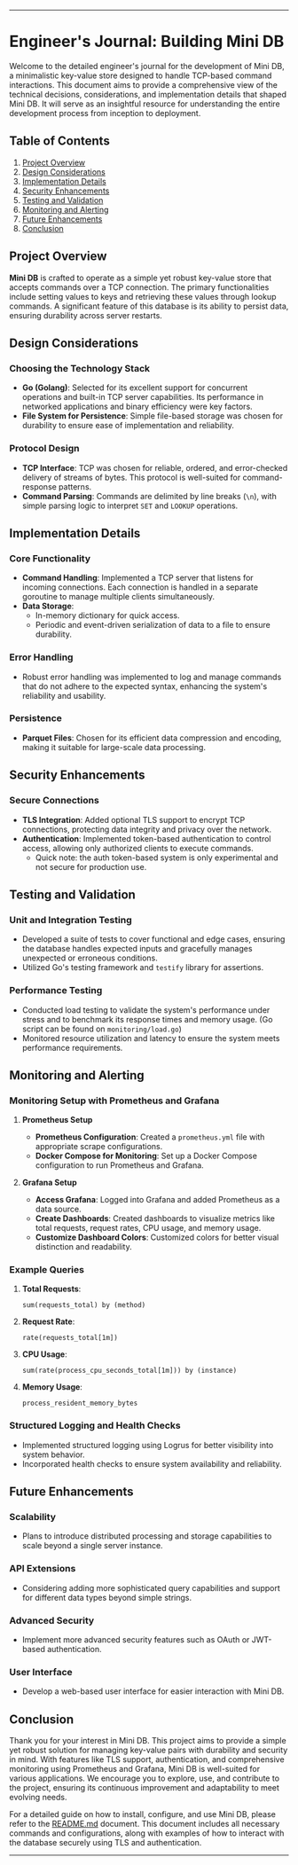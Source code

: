
---

# Engineer's Journal: Building Mini DB

Welcome to the detailed engineer's journal for the development of Mini DB, a minimalistic key-value store designed to handle TCP-based command interactions. This document aims to provide a comprehensive view of the technical decisions, considerations, and implementation details that shaped Mini DB. It will serve as an insightful resource for understanding the entire development process from inception to deployment.

## Table of Contents

1. [Project Overview](#project-overview)
2. [Design Considerations](#design-considerations)
3. [Implementation Details](#implementation-details)
4. [Security Enhancements](#security-enhancements)
5. [Testing and Validation](#testing-and-validation)
6. [Monitoring and Alerting](#monitoring-and-alerting)
7. [Future Enhancements](#future-enhancements)
8. [Conclusion](#conclusion)

## Project Overview

**Mini DB** is crafted to operate as a simple yet robust key-value store that accepts commands over a TCP connection. The primary functionalities include setting values to keys and retrieving these values through lookup commands. A significant feature of this database is its ability to persist data, ensuring durability across server restarts.

## Design Considerations

### Choosing the Technology Stack

- **Go (Golang)**: Selected for its excellent support for concurrent operations and built-in TCP server capabilities. Its performance in networked applications and binary efficiency were key factors.
- **File System for Persistence**: Simple file-based storage was chosen for durability to ensure ease of implementation and reliability.

### Protocol Design

- **TCP Interface**: TCP was chosen for reliable, ordered, and error-checked delivery of streams of bytes. This protocol is well-suited for command-response patterns.
- **Command Parsing**: Commands are delimited by line breaks (`\n`), with simple parsing logic to interpret `SET` and `LOOKUP` operations.

## Implementation Details

### Core Functionality

- **Command Handling**: Implemented a TCP server that listens for incoming connections. Each connection is handled in a separate goroutine to manage multiple clients simultaneously.
- **Data Storage**:
  - In-memory dictionary for quick access.
  - Periodic and event-driven serialization of data to a file to ensure durability.

### Error Handling

- Robust error handling was implemented to log and manage commands that do not adhere to the expected syntax, enhancing the system's reliability and usability.

### Persistence

- **Parquet Files**: Chosen for its efficient data compression and encoding, making it suitable for large-scale data processing.

## Security Enhancements

### Secure Connections

- **TLS Integration**: Added optional TLS support to encrypt TCP connections, protecting data integrity and privacy over the network.
- **Authentication**: Implemented token-based authentication to control access, allowing only authorized clients to execute commands.
  - Quick note: the auth token-based system is only experimental and not secure for production use.

## Testing and Validation

### Unit and Integration Testing

- Developed a suite of tests to cover functional and edge cases, ensuring the database handles expected inputs and gracefully manages unexpected or erroneous conditions.
- Utilized Go's testing framework and `testify` library for assertions.

### Performance Testing

- Conducted load testing to validate the system's performance under stress and to benchmark its response times and memory usage. (Go script can be found on `monitoring/load.go`)
- Monitored resource utilization and latency to ensure the system meets performance requirements.

## Monitoring and Alerting

### Monitoring Setup with Prometheus and Grafana

1. **Prometheus Setup**

   - **Prometheus Configuration**: Created a `prometheus.yml` file with appropriate scrape configurations.
   - **Docker Compose for Monitoring**: Set up a Docker Compose configuration to run Prometheus and Grafana.

2. **Grafana Setup**

   - **Access Grafana**: Logged into Grafana and added Prometheus as a data source.
   - **Create Dashboards**: Created dashboards to visualize metrics like total requests, request rates, CPU usage, and memory usage.
   - **Customize Dashboard Colors**: Customized colors for better visual distinction and readability.

### Example Queries

1. **Total Requests**:
   ```prometheus
   sum(requests_total) by (method)
   ```

2. **Request Rate**:
   ```prometheus
   rate(requests_total[1m])
   ```

3. **CPU Usage**:
   ```prometheus
   sum(rate(process_cpu_seconds_total[1m])) by (instance)
   ```

4. **Memory Usage**:
   ```prometheus
   process_resident_memory_bytes
   ```

### Structured Logging and Health Checks

- Implemented structured logging using Logrus for better visibility into system behavior.
- Incorporated health checks to ensure system availability and reliability.

## Future Enhancements

### Scalability

- Plans to introduce distributed processing and storage capabilities to scale beyond a single server instance.

### API Extensions

- Considering adding more sophisticated query capabilities and support for different data types beyond simple strings.

### Advanced Security

- Implement more advanced security features such as OAuth or JWT-based authentication.

### User Interface

- Develop a web-based user interface for easier interaction with Mini DB.

## Conclusion

Thank you for your interest in Mini DB. This project aims to provide a simple yet robust solution for managing key-value pairs with durability and security in mind. With features like TLS support, authentication, and comprehensive monitoring using Prometheus and Grafana, Mini DB is well-suited for various applications. We encourage you to explore, use, and contribute to the project, ensuring its continuous improvement and adaptability to meet evolving needs.

For a detailed guide on how to install, configure, and use Mini DB, please refer to the [README.md](../README.md) document. This document includes all necessary commands and configurations, along with examples of how to interact with the database securely using TLS and authentication.

---

